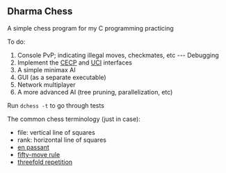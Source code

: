 ## Dharma Chess

A simple chess program for my C programming practicing

To do:

  1. Console PvP; indicating illegal moves, checkmates, etc --- Debugging
  2. Implement the [CECP](https://en.wikipedia.org/wiki/Chess_Engine_Communication_Protocol) and [UCI](https://en.wikipedia.org/wiki/Universal_Chess_Interface) interfaces
  3. A simple minimax AI
  4. GUI (as a separate executable)
  5. Network multiplayer
  6. A more advanced AI (tree pruning, parallelization, etc)

Run `dchess -t` to go through tests

The common chess terminology (just in case):

  * file: vertical line of squares
  * rank: horizontal line of squares
  * [en passant](https://en.wikipedia.org/wiki/En_passant)
  * [fifty-move rule](https://en.wikipedia.org/wiki/Fifty-move_rule)
  * [threefold repetition](https://en.wikipedia.org/wiki/Threefold_repetition)
